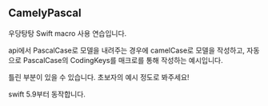 ## CamelyPascal
우당탕탕 Swift macro 사용 연습입니다.

api에서 PascalCase로 모델을 내려주는 경우에
camelCase로 모델을 작성하고, 자동으로 PascalCase의 CodingKeys를 매크로를 통해 작성하는 예시입니다.

틀린 부분이 있을 수 있습니다.
초보자의 예시 정도로 봐주세요!

swift 5.9부터 동작합니다.
